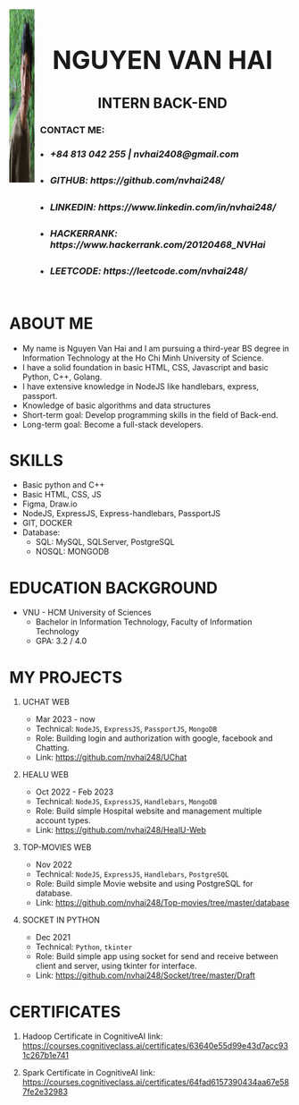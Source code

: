 <div style="display: grid; grid-template-areas: 'avatar information'">
  <div style="grid-area: avatar">
    <img src="avatar.JPG" alt="Alt text" width="310" height="310" />
  </div>

  <div style="grid-area: information">
    <h1 style="font-size: 45px; font-weight: bolder; text-align: center">
      NGUYEN VAN HAI
    </h1>
    <h2 style="font-size: 25px; font-weight: bolder; text-align: center">
      INTERN BACK-END
    </h2>
    <h3 style="margin-left: 10px;">CONTACT ME:<h3>
    <ul>
      <li>
        <h5 classs="text-align: left;">
          +84 813 042 255 | <a>nvhai2408@gmail.com</a>
        </h5>
      </li>
      <li>
        <h5>GITHUB: <a>https://github.com/nvhai248/</a></h5>
      </li>
      <li>
        <h5>LINKEDIN: <a> https://www.linkedin.com/in/nvhai248/ </a></h5>
      </li>
      <li>
        <h5>HACKERRANK: <a> https://www.hackerrank.com/20120468_NVHai </a></h5>
      </li>
      <li>
        <h5>LEETCODE: <a> https://leetcode.com/nvhai248/ </a></h5>
      </li>
    </ul>
  </div>
</div>

# ABOUT ME

- My name is Nguyen Van Hai and I am pursuing a third-year BS degree in Information Technology at the Ho Chi Minh University of Science.
- I have a solid foundation in basic HTML, CSS, Javascript and basic Python, C++, Golang.
- I have extensive knowledge in NodeJS like handlebars, express, passport.
- Knowledge of basic algorithms and data structures
- Short-term goal: Develop programming skills in the field of Back-end.
- Long-term goal: Become a full-stack developers.

# SKILLS

- Basic python and C++
- Basic HTML, CSS, JS
- Figma, Draw.io
- NodeJS, ExpressJS, Express-handlebars, PassportJS
- GIT, DOCKER
- Database:
  - SQL: MySQL, SQLServer, PostgreSQL
  - NOSQL: MONGODB

# EDUCATION BACKGROUND

- VNU - HCM University of Sciences
  - Bachelor in Information Technology, Faculty of Information Technology
  - GPA: 3.2 / 4.0

# MY PROJECTS

1. UCHAT WEB

   - Mar 2023 - now
   - Technical: `NodeJS`, `ExpressJS`, `PassportJS`, `MongoDB`
   - Role: Building login and authorization with google, facebook and Chatting.
   - Link: https://github.com/nvhai248/UChat

2. HEALU WEB

   - Oct 2022 - Feb 2023
   - Technical: `NodeJS`, `ExpressJS`, `Handlebars`, `MongoDB`
   - Role: Build simple Hospital website and management multiple account types.
   - Link: https://github.com/nvhai248/HealU-Web

3. TOP-MOVIES WEB

   - Nov 2022
   - Technical: `NodeJS`, `ExpressJS`, `Handlebars`, `PostgreSQL`
   - Role: Build simple Movie website and using PostgreSQL for database.
   - Link: https://github.com/nvhai248/Top-movies/tree/master/database

4. SOCKET IN PYTHON
   - Dec 2021
   - Technical: `Python`, `tkinter`
   - Role: Build simple app using socket for send and receive between client and server, using tkinter for interface.
   - Link: https://github.com/nvhai248/Socket/tree/master/Draft

# CERTIFICATES

1. Hadoop Certificate in CognitiveAI
   link: https://courses.cognitiveclass.ai/certificates/63640e55d99e43d7acc931c267b1e741

2. Spark Certificate in CognitiveAI
   link: https://courses.cognitiveclass.ai/certificates/64fad6157390434aa67e587fe2e32983
